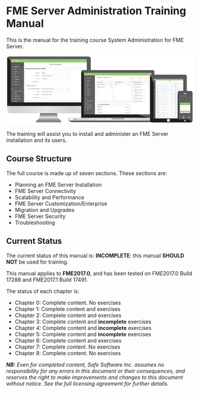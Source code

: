  <!--This file duplicates a little of the content to follow, but is added here because the content of this file is used for the landing page on GitBook-->

# FME Server Administration Training Manual #

This is the manual for the training course System Administration for FME Server.

![](./ServerAdmin0Introduction/Images/0.000.ServerHomeScreen.png)


The training will assist you to install and administer an FME Server installation and its users. 

## Course Structure ##

The full course is made up of seven sections. These sections are:

- Planning an FME Server Installation
- FME Server Connectivity
- Scalability and Performance
- FME Server Customization/Enterprise
- Migration and Upgrades
- FME Server Security
- Troubleshooting
 
## Current Status ##

The current status of this manual is: **INCOMPLETE**: this manual **SHOULD NOT** be used for training. 

This manual applies to **FME2017.0**, and has been tested on FME2017.0 Build 17288 and FME2017.1 Build 17491.

The status of each chapter is:

- Chapter 0: Complete content. No exercises
- Chapter 1: Complete content and exercises
- Chapter 2: Complete content and exercises
- Chapter 3: Complete content and **incomplete** exercises
- Chapter 4: Complete content and **incomplete** exercises
- Chapter 5: Complete content and **incomplete** exercises
- Chapter 6: Complete content and exercises
- Chapter 7: Complete content. No exercises
- Chapter 8: Complete content. No exercises
 
***NB:*** *Even for completed content, Safe Software Inc. assumes no responsibility for any errors in this document or their consequences, and reserves the right to make improvements and changes to this document without notice. See the full licensing agreement for further details.*
